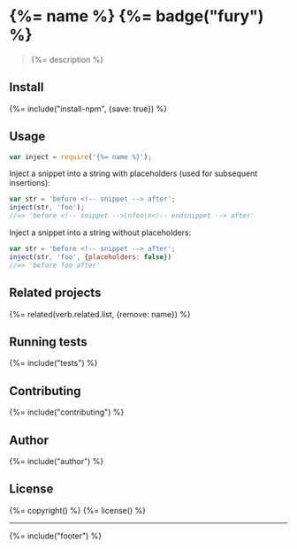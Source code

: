 # {%= name %} {%= badge("fury") %}

> {%= description %}

## Install
{%= include("install-npm", {save: true}) %}

## Usage

```js
var inject = require('{%= name %}');
```

Inject a snippet into a string with placeholders (used for subsequent insertions):

```js
var str = 'before <!-- snippet --> after';
inject(str, 'foo');
//=> 'before <!-- snippet -->\nfoo\n<!-- endsnippet --> after'
```

Inject a snippet into a string without placeholders:

```js
var str = 'before <!-- snippet --> after';
inject(str, 'foo', {placeholders: false})
//=> 'before foo after'
```

## Related projects
{%= related(verb.related.list, {remove: name}) %}  

## Running tests
{%= include("tests") %}

## Contributing
{%= include("contributing") %}

## Author
{%= include("author") %}

## License
{%= copyright() %}
{%= license() %}

***

{%= include("footer") %}
